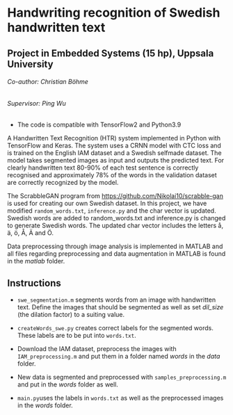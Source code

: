 # Handwriting recognition of Swedish handwritten text
## Project in Embedded Systems (15 hp), Uppsala University
###### Co-author: Christian Böhme
###### Supervisor: Ping Wu

* The code is compatible with TensorFlow2 and Python3.9
 
A Handwritten Text Recognition (HTR) system implemented in Python with TensorFlow and Keras. The system uses a CRNN model with CTC loss and is trained on the English IAM dataset and a Swedish selfmade dataset. The model takes segmented images as input and outputs the predicted text. For clearly handwritten text 80-90% of each test sentence is correctly recognised and approximately 78% of the words in the validation dataset are correctly recognized by the model. 

The ScrabbleGAN program from https://github.com/Nikolai10/scrabble-gan is used for creating our own Swedish dataset. In this project, we have modified ```random_words.txt```, ```inference.py``` and the char vector is updated. Swedish words are added to random_words.txt and inference.py is changed to generate Swedish words. The updated char vector includes the letters å, ä, ö, Å, Ä and Ö. 

Data preprocessing through image analysis is implemented in MATLAB and all files regarding preprocessing and data augmentation in MATLAB is found in the *matlab* folder.


## Instructions

* ```swe_segmentation.m``` segments words from an image with handwritten text. Define the images that should be segmented as well as set *dil_size* (the dilation factor) to a suiting value. 

* ```createWords_swe.py``` creates correct labels for the segmented words. These labels are to be put into ```words.txt```.

* Download the IAM dataset, preprocess the images with ```IAM_preprocessing.m``` and put them in a folder named *words* in the *data* folder. 

* New data is segmented and preprocessed with ```samples_preprocessing.m``` and put in the *words* folder as well. 

* ```main.py```uses the labels in ```words.txt``` as well as the preprocessed images in the *words* folder.


